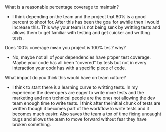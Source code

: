 What is a reasonable percentage coverage to maintain?

- I think depending on the team and the project that 80% is a good percent to shoot for. After this has been the goal for awhile then I would increase this. This way your team is not being sunk by writting tests and allows them to get familiar with testing and get quicker and writting tests.

Does 100% coverage mean you project is 100% test? why?

- No, maybe not all of your dependencies have proper test coverage. Maybe your code has all been "covered" by tests but not in every interaction your code has with a specific piece of code.

What impact do you think this would have on team culture?

- I think to start there is a learning curve to writting tests. In my experience the developers are eager to write more tests and the marketing and non technical people are the ones not allowing the dev team enough time to write tests. I think after the initial chunk of tests are written though it becomes part of the workflow to write tests and it becomes much easier. Also saves the team a ton of time fixing uncaught bugs and allows the team to move forward without fear they have broken something.
